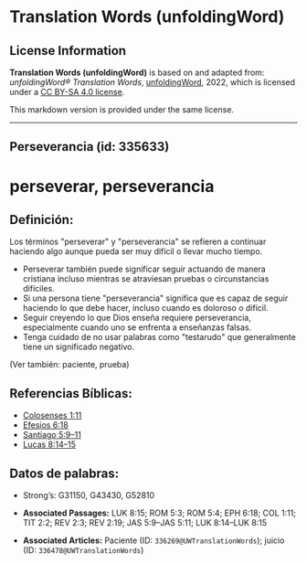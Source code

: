 # Translation Words (unfoldingWord)

## License Information

**Translation Words (unfoldingWord)** is based on and adapted from: _unfoldingWord® Translation Words_, [unfoldingWord](https://unfoldingword.org/utw), 2022, which is licensed under a [CC BY-SA 4.0 license](https://creativecommons.org/licenses/by-sa/4.0/legalcode.en).

This markdown version is provided under the same license.



--------------------------------

## Perseverancia (id: 335633)

perseverar, perseverancia
=========================

Definición:
-----------

Los términos "perseverar" y "perseverancia" se refieren a continuar haciendo algo aunque pueda ser muy difícil o llevar mucho tiempo.

* Perseverar también puede significar seguir actuando de manera cristiana incluso mientras se atraviesan pruebas o circunstancias difíciles.
* Si una persona tiene "perseverancia" significa que es capaz de seguir haciendo lo que debe hacer, incluso cuando es doloroso o difícil.
* Seguir creyendo lo que Dios enseña requiere perseverancia, especialmente cuando uno se enfrenta a enseñanzas falsas.
* Tenga cuidado de no usar palabras como "testarudo" que generalmente tiene un significado negativo.

(Ver también: paciente, prueba)

Referencias Bíblicas:
---------------------

* [Colosenses 1:11](https://ref.ly/Col1:11)
* [Efesios 6:18](https://ref.ly/Eph6:18)
* [Santiago 5:9–11](https://ref.ly/Jas5:9-Jas5:11)
* [Lucas 8:14–15](https://ref.ly/Luke8:14-Luke8:15)

Datos de palabras:
------------------

* Strong’s: G31150, G43430, G52810

* **Associated Passages:** LUK 8:15; ROM 5:3; ROM 5:4; EPH 6:18; COL 1:11; TIT 2:2; REV 2:3; REV 2:19; JAS 5:9–JAS 5:11; LUK 8:14–LUK 8:15
* **Associated Articles:** Paciente (ID: `336269@UWTranslationWords`); juicio (ID: `336478@UWTranslationWords`)

